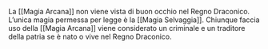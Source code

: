La [[Magia Arcana]] non viene vista di buon occhio nel Regno Draconico. L’unica magia permessa per legge è la [[Magia Selvaggia]]. Chiunque faccia uso della [[Magia Arcana]] viene considerato un criminale e un traditore della patria se è nato o vive nel Regno Draconico.